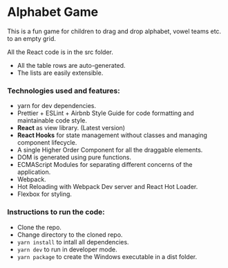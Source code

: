 # Alphabet Game

This is a fun game for children to drag and drop alphabet, vowel teams etc. to an empty grid.

All the React code is in the src folder.

- All the table rows are auto-generated.
- The lists are easily extensible.

### Technologies used and features:
- yarn for dev dependencies.
- Prettier + ESLint + Airbnb Style Guide for code formatting and maintainable code style.
- **React** as view library. (Latest version)
- **React Hooks** for state management without classes and managing component lifecycle.
- A single Higher Order Component for all the draggable elements.
- DOM is generated using pure functions.
- ECMAScript Modules for separating different concerns of the application.
- Webpack.
- Hot Reloading with Webpack Dev server and React Hot Loader.
- Flexbox for styling.

### Instructions to run the code:
- Clone the repo.
- Change directory to the cloned repo.
- `yarn install` to intall all dependencies.
- `yarn dev` to run in developer mode.
- `yarn package` to create the Windows executable in a dist folder.
